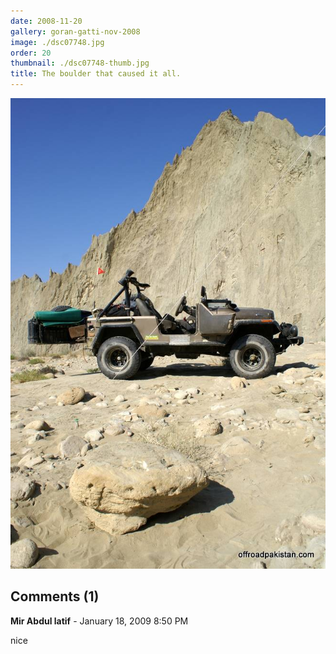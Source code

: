 ```yaml
---
date: 2008-11-20
gallery: goran-gatti-nov-2008
image: ./dsc07748.jpg
order: 20
thumbnail: ./dsc07748-thumb.jpg
title: The boulder that caused it all.
---
```


![The boulder that caused it all.](./dsc07748.jpg)

<div id="comments">

## Comments (1)

<div id="comment">

**Mir Abdul latif** - January 18, 2009  8:50 PM

nice

</div>

</div>